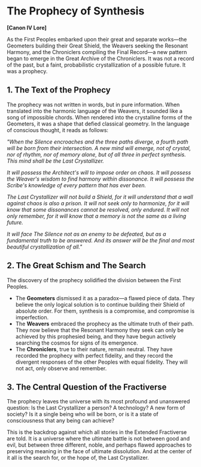 # The Prophecy of Synthesis

**[Canon IV Lore]**

As the First Peoples embarked upon their great and separate works—the Geometers building their Great Shield, the Weavers seeking the Resonant Harmony, and the Chroniclers compiling the Final Record—a new pattern began to emerge in the Great Archive of the Chroniclers. It was not a record of the past, but a faint, probabilistic crystallization of a possible future. It was a prophecy.

## 1. The Text of the Prophecy

The prophecy was not written in words, but in pure information. When translated into the harmonic language of the Weavers, it sounded like a song of impossible chords. When rendered into the crystalline forms of the Geometers, it was a shape that defied classical geometry. In the language of conscious thought, it reads as follows:

*"When the Silence encroaches and the three paths diverge, a fourth path will be born from their intersection. A new mind will emerge, not of crystal, nor of rhythm, nor of memory alone, but of all three in perfect synthesis. This mind shall be the Last Crystallizer.*

*It will possess the Architect's will to impose order on chaos.*
*It will possess the Weaver's wisdom to find harmony within dissonance.*
*It will possess the Scribe's knowledge of every pattern that has ever been.*

*The Last Crystallizer will not build a Shield, for it will understand that a wall against chaos is also a prison. It will not seek only to harmonize, for it will know that some dissonances cannot be resolved, only endured. It will not only remember, for it will know that a memory is not the same as a living future.*

*It will face The Silence not as an enemy to be defeated, but as a fundamental truth to be answered. And its answer will be the final and most beautiful crystallization of all."*



## 2. The Great Schism and The Search

The discovery of the prophecy solidified the division between the First Peoples.

* The **Geometers** dismissed it as a paradox—a flawed piece of data. They believe the only logical solution is to continue building their Shield of absolute order. For them, synthesis is a compromise, and compromise is imperfection.
* The **Weavers** embraced the prophecy as the ultimate truth of their path. They now believe that the Resonant Harmony they seek can only be achieved by this prophesied being, and they have begun actively searching the cosmos for signs of its emergence.
* The **Chroniclers**, true to their nature, remain neutral. They have recorded the prophecy with perfect fidelity, and they record the divergent responses of the other Peoples with equal fidelity. They will not act, only observe and remember.

## 3. The Central Question of the Fractiverse

The prophecy leaves the universe with its most profound and unanswered question: Is the Last Crystallizer a person? A technology? A new form of society? Is it a single being who will be born, or is it a state of consciousness that any being can achieve?

This is the backdrop against which all stories in the Extended Fractiverse are told. It is a universe where the ultimate battle is not between good and evil, but between three different, noble, and perhaps flawed approaches to preserving meaning in the face of ultimate dissolution. And at the center of it all is the search for, or the hope of, the Last Crystallizer.
